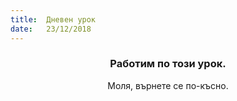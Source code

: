 ```yaml
---
title:  Дневен урок
date:   23/12/2018
---
```


### <center>Работим по този урок.</center>
<center>Моля, върнете се по-късно.</center>